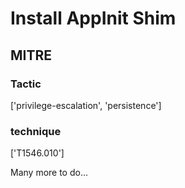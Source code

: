 # Install AppInit Shim

## MITRE

### Tactic
['privilege-escalation', 'persistence']

### technique
['T1546.010']

Many more to do...
